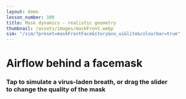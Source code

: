 ```yaml
---
layout: demo
lesson_number: 100
title: Mask dynamics - realistic geometry
thumbnail: /assets/images/maskFront.webp
sim: "/sim/?preset=maskFrontFace&story&no_ui&lite&colourbar=true"
---
```


<div>
    <h1>Airflow behind a facemask</h1>
    <h3>Tap to simulate a virus-laden breath, or drag the slider <br> to change the quality of the mask</h3>
    <p><vpde-reset iframe="sim"></vpde-reset></p>
</div>
<p style="text-align:center;margin-bottom:0;"><vpde-slider
    iframe="sim"
    name="k"
    label="Mask quality"
    label-position="above"
    min-label="High"
    max-label="Low"
    min="0.25"
    max="8"
    value="0.25"
    step="0.01"
    reversed="true"
></vpde-slider></p>
